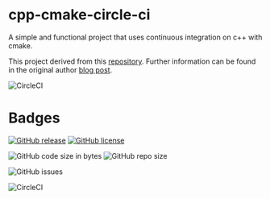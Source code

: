 
# cpp-cmake-circle-ci
A simple and functional project that uses continuous integration on c++ with cmake.

This project derived from this [repository](https://github.com/guilhermepo2/cpp-cmake-circle-ci). Further information can be found in the original author [blog post](http://gueepo.me/blog/simple-ci-for-cpp/).

![CircleCI](https://img.shields.io/circleci/build/github/orion434/Unit-Testing-Cpp?style=circle)

# Badges

[![GitHub release](https://img.shields.io/github/release/orion434/Unit-Testing-Cpp?style=for-the-badge)](https://github.com/orion434/Unit-Testing-Cpp/releases)
[![GitHub license](https://img.shields.io/github/license/orion434/Unit-Testing-Cpp?style=for-the-badge)](https://github.com/orion434/Unit-Testing-Cpp/blob/v1.0/LICENSE.txt)

![GitHub code size in bytes](https://img.shields.io/github/languages/code-size/orion434/Unit-Testing-Cpp?style=for-the-badge&link=#&link=#)  ![GitHub repo size](https://img.shields.io/github/repo-size/orion434/Unit-Testing-Cpp?style=for-the-badge)

![GitHub issues](https://img.shields.io/github/issues/orion434/Unit-Testing-Cpp?style=for-the-badge)

![CircleCI](https://img.shields.io/circleci/build/github/orion434/Unit-Testing-Cpp?style=for-the-badge&logo=circleci)

